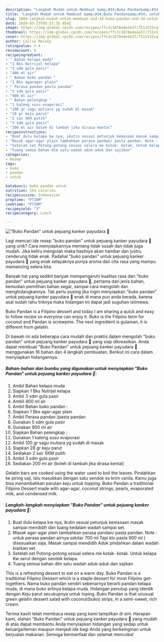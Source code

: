 ```yaml
---
description: "Langkah Mudah untuk Membuat &amp;#34;Buko Pandan&amp;#34; untuk pejuang kanker payudara 🤗, Enak"
title: "Langkah Mudah untuk Membuat &amp;#34;Buko Pandan&amp;#34; untuk pejuang kanker payudara 🤗, Enak"
slug: 1804-langkah-mudah-untuk-membuat-and-34-buko-pandan-and-34-untuk-pejuang-kanker-payudara-enak
date: 2020-05-23T05:57:35.454Z
image: https://img-global.cpcdn.com/recipes/ffc3c1678e4e4a37/751x532cq70/buko-pandan-untuk-pejuang-kanker-payudara-🤗-foto-resep-utama.jpg
thumbnail: https://img-global.cpcdn.com/recipes/ffc3c1678e4e4a37/751x532cq70/buko-pandan-untuk-pejuang-kanker-payudara-🤗-foto-resep-utama.jpg
cover: https://img-global.cpcdn.com/recipes/ffc3c1678e4e4a37/751x532cq70/buko-pandan-untuk-pejuang-kanker-payudara-🤗-foto-resep-utama.jpg
author: Callie Massey
ratingvalue: 3.4
reviewcount: 6
recipeingredient:
- " Bahan kelapa muda"
- "1 Bks Nutrijel kelapa"
- "3 sdm gula pasir"
- "400 ml air"
- " Bahan buko pandan "
- "1 Bks agaragar plain"
- " Perasa pandan pasta pandan"
- "5 sdm gula pasir"
- "900 ml air"
- " Bahan pelengkap "
- "1 kaleng susu evaporasi"
- "100 gr sagu mutiara yg sudah di masak"
- "28 gr keju parut"
- "2 sac SKM putih"
- "3 sdm gula pasir"
- "200 ml air boleh di tambah jika dirasa kental"
recipeinstructions:
- "Buat dulu kelapa kw nya, ikutin sesuai petunjuk kemasaan masak sampai mendidih dan tuang kedalam wadah sampai set."
- "Masak agar-agar plain tambahkan perasa pandan/ pasta pandan. Note : untuk perasa pandan airnya sekitar 700 ml Tapi klo pasta 900 ml ) disesuaikan saja. Masak sampai mendidih Aduk pindahkan dalam wadah biarkan set."
- "Setelah set Potong-potong sesuai selera me kotak- kotak. Untuk kelapa Kw serut dengan sendok kelapa."
- "Tuang semua bahan dlm satu wadah aduk-aduk dan sajikan"
categories:
- Resep
tags:
- buko
- pandan
- untuk

katakunci: buko pandan untuk 
nutrition: 154 calories
recipecuisine: Indonesian
preptime: "PT10M"
cooktime: "PT38M"
recipeyield: "3"
recipecategory: Lunch

---
```



![&#34;Buko Pandan&#34; untuk pejuang kanker payudara 🤗](https://img-global.cpcdn.com/recipes/ffc3c1678e4e4a37/751x532cq70/buko-pandan-untuk-pejuang-kanker-payudara-🤗-foto-resep-utama.jpg)

Lagi mencari ide resep &#34;buko pandan&#34; untuk pejuang kanker payudara 🤗 yang unik? Cara menyiapkannya memang tidak susah dan tidak juga mudah. Jika keliru mengolah maka hasilnya akan hambar dan justru cenderung tidak enak. Padahal &#34;buko pandan&#34; untuk pejuang kanker payudara 🤗 yang enak selayaknya punya aroma dan cita rasa yang mampu memancing selera kita.

Banyak hal yang sedikit banyak mempengaruhi kualitas rasa dari &#34;buko pandan&#34; untuk pejuang kanker payudara 🤗, pertama dari jenis bahan, kemudian pemilihan bahan segar, sampai cara mengolah dan menghidangkannya. Tak perlu pusing jika ingin menyiapkan &#34;buko pandan&#34; untuk pejuang kanker payudara 🤗 enak di mana pun anda berada, karena asal sudah tahu triknya maka hidangan ini dapat jadi suguhan istimewa.

Buko Pandan is a Filipino dessert and today I am sharing a quick and easy to follow recipe so everyone can enjoy it. Buko is the Filipino term for coconut and Pandan is screwpine. The next ingredient is gulaman, it is different from gelatin.


Di bawah ini ada beberapa cara mudah dan praktis dalam mengolah &#34;buko pandan&#34; untuk pejuang kanker payudara 🤗 yang siap dikreasikan. Anda dapat membuat &#34;Buko Pandan&#34; untuk pejuang kanker payudara 🤗 menggunakan 16 bahan dan 4 langkah pembuatan. Berikut ini cara dalam menyiapkan hidangannya.

<!--inarticleads1-->

##### Bahan-bahan dan bumbu yang digunakan untuk menyiapkan &#34;Buko Pandan&#34; untuk pejuang kanker payudara 🤗:

1. Ambil  Bahan kelapa muda
1. Siapkan 1 Bks Nutrijel kelapa
1. Ambil 3 sdm gula pasir
1. Ambil 400 ml air
1. Ambil  Bahan buko pandan :
1. Siapkan 1 Bks agar-agar plain
1. Ambil  Perasa pandan /pasta pandan
1. Gunakan 5 sdm gula pasir
1. Gunakan 900 ml air
1. Siapkan  Bahan pelengkap ;
1. Gunakan 1 kaleng susu evaporasi
1. Ambil 100 gr sagu mutiara yg sudah di masak
1. Siapkan 28 gr keju parut
1. Sediakan 2 sac SKM putih
1. Ambil 3 sdm gula pasir
1. Sediakan 200 ml air (boleh di tambah jika dirasa kental)


Gelatin bars are cooked using the water used to boil the leaves. Pindahkan ke piring saji, lalu masukkan dengan satu sendok es krim vanila. Kamu juga bisa menambahkan parutan keju untuk topping. Buko Pandan a traditional Filipino Dessert made with agar-agar, coconut strings, pearls, evaporated milk, and condensed milk. 

<!--inarticleads2-->

##### Langkah-langkah menyiapkan &#34;Buko Pandan&#34; untuk pejuang kanker payudara 🤗:

1. Buat dulu kelapa kw nya, ikutin sesuai petunjuk kemasaan masak sampai mendidih dan tuang kedalam wadah sampai set.
1. Masak agar-agar plain tambahkan perasa pandan/ pasta pandan. Note : untuk perasa pandan airnya sekitar 700 ml Tapi klo pasta 900 ml ) disesuaikan saja. Masak sampai mendidih Aduk pindahkan dalam wadah biarkan set.
1. Setelah set Potong-potong sesuai selera me kotak- kotak. Untuk kelapa Kw serut dengan sendok kelapa.
1. Tuang semua bahan dlm satu wadah aduk-aduk dan sajikan


This is a refreshing dessert to eat on a warm day. Buko Pandan is a traditional Filipino Dessert which is a staple dessert for most Filipino get-togethers. Nama buko pandan sendiri sebenarnya berarti pandan kelapa muda, di mana buko artinya kelapa muda. Hidangan penutup yang identik dengan Keju parut secukupnya untuk toping. Buko Pandan is that unusual green gelatin dessert salad with coconut(buko) strips, in a semi-sweet, rich cream. 

Terima kasih telah membaca resep yang kami tampilkan di sini. Harapan kami, olahan &#34;Buko Pandan&#34; untuk pejuang kanker payudara 🤗 yang mudah di atas dapat membantu Anda menyiapkan hidangan yang sedap untuk keluarga/teman maupun menjadi ide bagi Anda yang berkeinginan untuk berjualan makanan. Semoga bermanfaat dan selamat mencoba!
